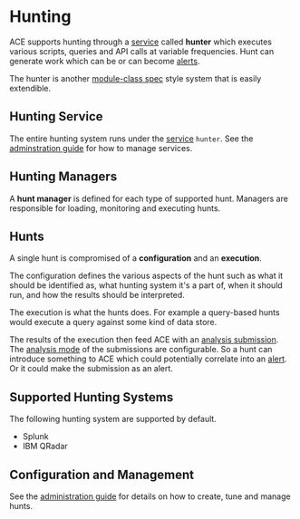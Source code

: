 # Hunting

ACE supports hunting through a [service](service.md) called **hunter** which executes various scripts, queries and API calls at variable frequencies. Hunt can generate work which can be or can become [alerts](alerts.md).

The hunter is another [module-class spec](module_class_spec.md) style system that is easily extendible. 

## Hunting Service

The entire hunting system runs under the [service](service.md) `hunter`. See the [adminstration guide](../admin/service.md) for how to manage services.

## Hunting Managers

A **hunt manager** is defined for each type of supported hunt. Managers are responsible for loading, monitoring and executing hunts.

## Hunts

A single hunt is compromised of a **configuration** and an **execution**.

The configuration defines the various aspects of the hunt such as what it should be identified as, what hunting system it's a part of, when it should run, and how the results should be interpreted.

The execution is what the hunts does. For example a query-based hunts would execute a query against some kind of data store.

The results of the execution then feed ACE with an [analysis submission](submissions.md). The [analysis mode](analysis_modes.md) of the submissions are configurable. So a hunt can introduce something to ACE which could potentially correlate into an [alert](alerts.md). Or it could make the submission as an alert.

## Supported Hunting Systems

The following hunting system are supported by default.

- Splunk
- IBM QRadar

## Configuration and Management

See the [administration guide](../admin/hunting.md) for details on how to create, tune and manage hunts.
